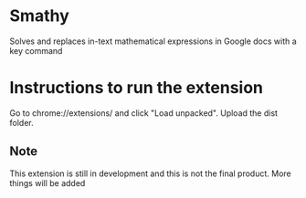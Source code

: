 # Smathy
Solves and replaces in-text mathematical expressions in Google docs with a key command
# Instructions to run the extension
Go to chrome://extensions/ and click "Load unpacked". Upload the dist folder. 
## Note
This extension is still in development and this is not the final product. More things will be added
